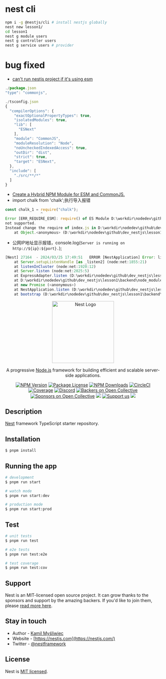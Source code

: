 # nest cli
```sh
npm i -g @nestjs/cli # install nestjs globally
nest new lesson1/
cd lesson1 
nest g module users
nest g controller users
nest g service users # provider
```
# bug fixed
* [can't run nestjs project if it's using esm](https://stackoverflow.com/questions/70545129/compile-a-package-that-depends-on-esm-only-library-into-a-commonjs-package)
```js
./package.json
"type": "commonjs",

./tsconfig.json
{
  "compilerOptions": {
    "exactOptionalPropertyTypes": true,
    "isolatedModules": true,
    "lib": [
      "ESNext"
    ],
    "module": "CommonJS",
    "moduleResolution": "Node",
    "noUncheckedIndexedAccess": true,
    "outDir": "dist",
    "strict": true,
    "target": "ESNext",
  },
  "include": [
    "./src/**/*"
  ]
}
```
* [Create a Hybrid NPM Module for ESM and CommonJS.](https://www.sensedeep.com/blog/posts/2021/how-to-create-single-source-npm-module.html)
* import chalk  from 'chalk';执行导入报错
```js
const chalk_1 = require("chalk");
                ^
Error [ERR_REQUIRE_ESM]: require() of ES Module D:\workdir\nodedev\github\dev_nestjs\lesson1\backend\node_modules\.pnpm\chalk@5.3.0\node_modules\chalk\source\index.js from D:\workdir\nodedev\github\dev_nestjs\lesson1\backend\dist\main.js 
not supported.
Instead change the require of index.js in D:\workdir\nodedev\github\dev_nestjs\lesson1\backend\dist\main.js to a dynamic import() which is available in all CommonJS modules.
    at Object.<anonymous> (D:\workdir\nodedev\github\dev_nestjs\lesson1\backend\dist\main.js:6:17)
```
* 公网IP地址显示报错，console.log(`Server is running on http://${ip}:${port}.`);
```js
[Nest] 27164  - 2024/03/25 17:49:51   ERROR [NestApplication] Error: listen EACCES: permission denied 10.254.185.207 +4Error: listen EACCES: permission denied 10.254.185.207
    at Server.setupListenHandle [as _listen2] (node:net:1855:21)
    at listenInCluster (node:net:1920:12)
    at Server.listen (node:net:2025:5)
    at ExpressAdapter.listen (D:\workdir\nodedev\github\dev_nestjs\lesson1\backend\node_modules\.pnpm\@nestjs+platform-express@10.3.5_@nestjs+common@10.3.5_@nestjs+core@10.3.5\node_modules\@nestjs\platform-express\adapters\express-adapter.js:95:32)
    at D:\workdir\nodedev\github\dev_nestjs\lesson1\backend\node_modules\.pnpm\@nestjs+core@10.3.5_@nestjs+common@10.3.5_@nestjs+platform-express@10.3.5_reflect-metadata@0.1.14_rxjs@7.8.1\node_modules\@nestjs\core\nest-application.js:180:30
    at new Promise (<anonymous>)
    at NestApplication.listen (D:\workdir\nodedev\github\dev_nestjs\lesson1\backend\node_modules\.pnpm\@nestjs+core@10.3.5_@nestjs+common@10.3.5_@nestjs+platform-express@10.3.5_reflect-metadata@0.1.14_rxjs@7.8.1\node_modules\@nestjs\core\nest-application.js:170:16)
    at bootstrap (D:\workdir\nodedev\github\dev_nestjs\lesson1\backend\src\main.ts:15:3)
```

<p align="center">
  <a href="http://nestjs.com/" target="blank"><img src="https://nestjs.com/img/logo-small.svg" width="200" alt="Nest Logo" /></a>
</p>

[circleci-image]: https://img.shields.io/circleci/build/github/nestjs/nest/master?token=abc123def456
[circleci-url]: https://circleci.com/gh/nestjs/nest

  <p align="center">A progressive <a href="http://nodejs.org" target="_blank">Node.js</a> framework for building efficient and scalable server-side applications.</p>
    <p align="center">
<a href="https://www.npmjs.com/~nestjscore" target="_blank"><img src="https://img.shields.io/npm/v/@nestjs/core.svg" alt="NPM Version" /></a>
<a href="https://www.npmjs.com/~nestjscore" target="_blank"><img src="https://img.shields.io/npm/l/@nestjs/core.svg" alt="Package License" /></a>
<a href="https://www.npmjs.com/~nestjscore" target="_blank"><img src="https://img.shields.io/npm/dm/@nestjs/common.svg" alt="NPM Downloads" /></a>
<a href="https://circleci.com/gh/nestjs/nest" target="_blank"><img src="https://img.shields.io/circleci/build/github/nestjs/nest/master" alt="CircleCI" /></a>
<a href="https://coveralls.io/github/nestjs/nest?branch=master" target="_blank"><img src="https://coveralls.io/repos/github/nestjs/nest/badge.svg?branch=master#9" alt="Coverage" /></a>
<a href="https://discord.gg/G7Qnnhy" target="_blank"><img src="https://img.shields.io/badge/discord-online-brightgreen.svg" alt="Discord"/></a>
<a href="https://opencollective.com/nest#backer" target="_blank"><img src="https://opencollective.com/nest/backers/badge.svg" alt="Backers on Open Collective" /></a>
<a href="https://opencollective.com/nest#sponsor" target="_blank"><img src="https://opencollective.com/nest/sponsors/badge.svg" alt="Sponsors on Open Collective" /></a>
  <a href="https://paypal.me/kamilmysliwiec" target="_blank"><img src="https://img.shields.io/badge/Donate-PayPal-ff3f59.svg"/></a>
    <a href="https://opencollective.com/nest#sponsor"  target="_blank"><img src="https://img.shields.io/badge/Support%20us-Open%20Collective-41B883.svg" alt="Support us"></a>
  <a href="https://twitter.com/nestframework" target="_blank"><img src="https://img.shields.io/twitter/follow/nestframework.svg?style=social&label=Follow"></a>
</p>
  <!--[![Backers on Open Collective](https://opencollective.com/nest/backers/badge.svg)](https://opencollective.com/nest#backer)
  [![Sponsors on Open Collective](https://opencollective.com/nest/sponsors/badge.svg)](https://opencollective.com/nest#sponsor)-->

## Description

[Nest](https://github.com/nestjs/nest) framework TypeScript starter repository.

## Installation

```bash
$ pnpm install
```

## Running the app

```bash
# development
$ pnpm run start

# watch mode
$ pnpm run start:dev

# production mode
$ pnpm run start:prod
```

## Test

```bash
# unit tests
$ pnpm run test

# e2e tests
$ pnpm run test:e2e

# test coverage
$ pnpm run test:cov
```

## Support

Nest is an MIT-licensed open source project. It can grow thanks to the sponsors and support by the amazing backers. If you'd like to join them, please [read more here](https://docs.nestjs.com/support).

## Stay in touch

- Author - [Kamil Myśliwiec](https://kamilmysliwiec.com)
- Website - [https://nestjs.com](https://nestjs.com/)
- Twitter - [@nestframework](https://twitter.com/nestframework)

## License

Nest is [MIT licensed](LICENSE).
